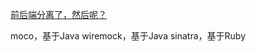 


[前后端分离了，然后呢？](http://icodeit.org/2015/06/whats-next-after-separate-frontend-and-backend/)


moco，基于Java
wiremock，基于Java
sinatra，基于Ruby









